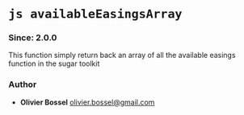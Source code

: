


<!-- @namespace    sugar.js.easing -->

# ```js availableEasingsArray ```
### Since: 2.0.0

This function simply return back an array of all the available easings function in the sugar toolkit




### Author
- **Olivier Bossel** <a href="mailto:olivier.bossel@gmail.com">olivier.bossel@gmail.com</a> 



